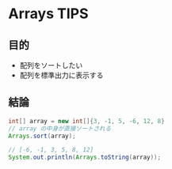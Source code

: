 # Arrays TIPS
## 目的
- 配列をソートしたい
- 配列を標準出力に表示する

## 結論

```java
int[] array = new int[]{3, -1, 5, -6, 12, 8}
// array の中身が直接ソートされる
Arrays.sort(array);

// [-6, -1, 3, 5, 8, 12]
System.out.println(Arrays.toString(array));
```